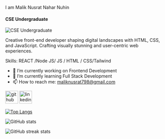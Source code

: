  I am Malik Nusrat Nahar Nuhin
#### CSE Undergraduate
![CSE Undergraduate](https://i.ibb.co/vhDDWXC/N.jpg)

Creative front-end developer shaping digital landscapes with HTML, CSS, and JavaScript. Crafting visually stunning and user-centric web experiences.

Skills:   REACT /Node JS/ JS / HTML / CSS/Tailwind

- 🔭 I’m currently working on Frontend Development 
- 🌱 I’m currently learning Full Stack Development 
- 📫 How to reach me: maliknusrat798@gmail.com 


[<img src='https://cdn.jsdelivr.net/npm/simple-icons@3.0.1/icons/github.svg' alt='github' height='40'>](https://github.com/maliknusrat)  [<img src='https://cdn.jsdelivr.net/npm/simple-icons@3.0.1/icons/linkedin.svg' alt='linkedin' height='40'>](www.linkedin.com/in/nusratnuhin-3a2992221)  

[![Top Langs](https://github-readme-stats.vercel.app/api/top-langs/?username=maliknusrat)](https://github.com/anuraghazra/github-readme-stats)

![GitHub stats](https://github-readme-stats.vercel.app/api?username=maliknusrat&show_icons=true)  

![GitHub streak stats](https://streak-stats.demolab.com/?user=maliknusrat)  













